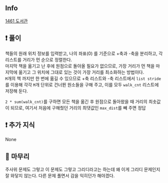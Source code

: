 ## Info

<a href="https://www.acmicpc.net/problem/1461" rel="nofollow">1461 도서관</a>

## ❗ 풀이
책들의 원래 위치 정보를 입력받고, 나의 좌표(0) 를 기준으로 +축과 -축을 분리하고, 각 리스트를 거리가 먼 순으로 정렬한다.  
마지막 책을 옮기고 난 후에 원점으로 돌아올 필요가 없으므로, 가장 거리가 먼 책을 마지막에 옮기고 그 위치에 그대로 있는 것이 가장 거리를 최소화하는 방법이다.  
`M`개의 책 까지만 한 번에 옮길 수 있으므로 +축 리스트와 -축 리스트에서 `list stride`를 이용해 각각 `M`개 단위로 건너뛴 원소들을 구해 주고, 이를 모두 `walk_cnt` 리스트에 저장해 둔다.  
  
`2 * sum(walk_cnt)`를 구하면 모든 책을 옮긴 후 원점으로 돌아왔을 때 거리의 최솟값이 되므로, 여기서 처음에 구해줬던 거리의 최댓값인 `max_dist`를 빼 주면 정답

## ❗ 추가 지식
None

## 🙂 마무리
주사위 문제도 그렇고 이 문제도 그렇고 그리디라고는 하는데 왜 이게 그리디 문제인지 잘 와닿지 않는다. 다른 문제 풀면서 감을 익히던가 해야겠다.
